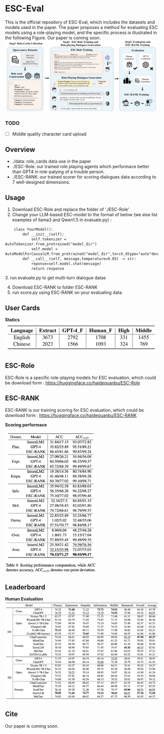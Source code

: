 # ESC-Eval
This is the official repository of ESC-Eval, which includes the datasets and models used in the paper. The paper proposes a method for evaluating ESC models using a role-playing model, and the specific process is illustrated in the following Figure. Our paper is coming soon.
![Framework](./img/framework.png)

### TODO
- [ ] Middle quality character card upload


## Overview
- ./data: role_cards data use in the paper
- ./ESC-Role: our trained role playing agents which performace better than GPT4 in role-palying of a trouble person.
- ./ESC-RANK: our trained scorer for scoring dialogues data according to 7 well-designed dimensions.
<!-- - ./ESC-Role:  -->



## Usage
1. Download ESC-Role and replace the folder of './ESC-Role'
2. Change your LLM-based ESC-model to the format of below (we alse list examples of llama3 and Qwen1.5 in evaluate.py) :
<html>
    <head>

        class YourModel():
            def __init__(self):
                self.tokenizer = AutoTokenizer.from_pretrained("model_dir")
                self.model = AutoModelForCausalLM.from_pretrained("model_dir",torch_dtype="auto"device_map="auto").eval()
            def __call__(self, message,temperature=0.05) -> str:
                reponse=self.model.chat(message)
                return response

</head>
</html>
3. run evaluate.py to get multi-turn dialogue datas

4. Download ESC-RANK to folder ESC-RANK
5. run score.py using ESC-RANK on your evaluating data.

## User Cards

**Statics**
![Rolecard](./img/role_card.png)

## ESC-Role
ESC-Role is a specific role-playing models for ESC evaluation, which could be download form : https://huggingface.co/haidequanbu/ESC-Role

## ESC-RANK
ESC-RANK is our training scoring for ESC evaluation, which could be download form : 
https://huggingface.co/haidequanbu/ESC-RANK

**Scoring performace**
<div align="left">
<img src='./img/score.png' width=60%/>
</div>

## Leaderboard
**Human Evaluation**
![chinese](./img/leadboard.png)
## Cite
Our paper is coming soon.